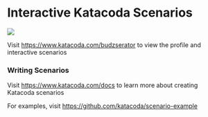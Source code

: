 # Interactive Katacoda Scenarios

[![](http://shields.katacoda.com/katacoda/budzserator/count.svg)](https://www.katacoda.com/budzserator "Get your profile on Katacoda.com")

Visit https://www.katacoda.com/budzserator to view the profile and interactive scenarios

### Writing Scenarios
Visit https://www.katacoda.com/docs to learn more about creating Katacoda scenarios

For examples, visit https://github.com/katacoda/scenario-example
